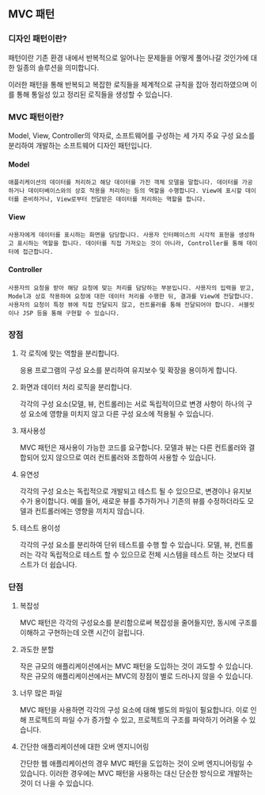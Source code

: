 ## MVC 패턴

### 디자인 패턴이란?

패턴이란 기존 환경 내에서 반복적으로 일어나는 문제들을 어떻게 풀어나갈 것인가에 대한 일종의 솔루션을 의미합니다.

이러한 패턴을 통해 반복되고 복잡한 로직들을 체계적으로 규칙을 잡아 정리하였으며 이를 통해 통일성 있고 정리된 로직들을 생성할 수 있습니다.

### MVC 패턴이란?

Model, View, Controller의 약자로, 소프트웨어를 구성하는 세 가지 주요 구성 요소를 분리하여 개발하는 소프트웨어 디자인 패턴입니다.

#### Model

    애플리케이션의 데이터를 처리하고 해당 데이터를 가진 객체 모델을 말합니다. 데이터를 가공하거나 데이터베이스와의 상호 작용을 처리하는 등의 역할을 수행합니다. View에 표시할 데이터를 준비하거나, View로부터 전달받은 데이터를 처리하는 역할을 합니다.

#### View

    사용자에게 데이터를 표시하는 화면을 담당합니다. 사용자 인터페이스의 시각적 표현을 생성하고 표시하는 역할을 합니다. 데이터를 직접 가져오는 것이 아니라, Controller를 통해 데이터에 접근합니다.

#### Controller

    사용자의 요청을 받아 해당 요청에 맞는 처리를 담당하는 부분입니다. 사용자의 입력을 받고, Model과 상호 작용하여 요청에 대한 데이터 처리를 수행한 뒤, 결과를 View에 전달합니다. 사용자의 요청이 특정 뷰에 직접 전달되지 않고, 컨트롤러를 통해 전달되어야 합니다. 서블릿이나 JSP 등을 통해 구현할 수 있습니다.

### 장점

1. 각 로직에 맞는 역할을 분리합니다.

   응용 프로그램의 구성 요소를 분리하여 유지보수 및 확장을 용이하게 합니다.

2. 화면과 데이터 처리 로직을 분리합니다.

   각각의 구성 요소(모델, 뷰, 컨트롤러)는 서로 독립적이므로 변경 사항이 하나의 구성 요소에 영향을 미치지 않고 다른 구성 요소에 적용될 수 있습니다.

3. 재사용성

   MVC 패턴은 재사용이 가능한 코드를 요구합니다. 모델과 뷰는 다른 컨트롤러와 결합되어 있지 않으므로 여러 컨트롤러와 조합하여 사용할 수 있습니다.

4. 유연성

   각각의 구성 요소는 독립적으로 개발되고 테스트 될 수 있으므로, 변경이나 유지보수가 용이합니다. 예를 들어, 새로운 뷰를 추가하거나 기존의 뷰를 수정하더라도 모델과 컨트롤러에는 영향을 끼치지 않습니다.

5. 테스트 용이성

   각각의 구성 요소를 분리하여 단위 테스트를 수행 할 수 있습니다. 모델, 뷰, 컨트롤러는 각각 독립적으로 테스트 할 수 있으므로 전체 시스템을 테스트 하는 것보다 테스트가 더 쉽습니다.

### 단점

1.  복잡성

    MVC 패턴은 각각의 구성요소를 분리함으로써 복잡성을 줄어들지만, 동시에 구조를 이해하고 구현하는데 오랜 시간이 걸립니다.

2.  과도한 분할

    작은 규모의 애플리케이션에서는 MVC 패턴을 도입하는 것이 과도할 수 있습니다. 작은 규모의 애플리케이션에서는 MVC의 장점이 별로 드러나지 않을 수 있습니다.

3.  너무 많은 파일

    MVC 패턴을 사용하면 각각의 구성 요소에 대해 별도의 파일이 필요합니다. 이로 인해 프로젝트의 파일 수가 증가할 수 있고, 프로젝트의 구조를 파악하기 어려울 수 있습니다.

4.  간단한 애플리케이션에 대한 오버 엔지니어링

    간단한 웹 애플리케이션의 경우 MVC 패턴을 도입하는 것이 오버 엔지니어링일 수 있습니다. 이러한 경우에는 MVC 패턴을 사용하는 대신 단순한 방식으로 개발하는 것이 더 나을 수 있습니다.

